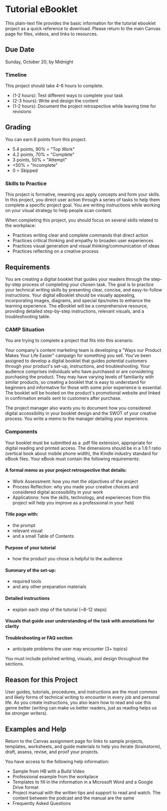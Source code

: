 # Tutorial eBooklet
This plain-text file provides the basic information for the tutorial ebooklet project as a quick reference to download. Please return to the main Canvas page for files, videos, and links to resources.

## Due Date

Sunday, October 20, by Midnight

### Timeline

This project should take 4-6 hours to complete.

* (1-2 hours): Test different ways to complete your task
* (2-3 hours): Write and design the content
* (1-2 hours): Document the project retrospective while leaving time for revisions

## Grading

You can earn 6 points from this project. 

* 5.4 points, 90% = "Top Work"
* 4.2 points, 70% = "Complete"
* 3 points, 50% = "Attempt"
* <50% = "Incomplete"
* 0 = Skipped

### Skills to Practice

This project is formative, meaning you apply concepts and form your skills. In this project, you direct user action through a series of tasks to help them complete a specific project goal. You are writing instructions while working on your visual strategy to help people scan content.

When completing this project, you should focus on several skills related to the workplace:

* Practices writing clear and complete commands that direct action
* Practices critical thinking and empathy to broaden user experiences
* Practices visual generation and visual thinking/communication of ideas
* Practices reflecting on a creative process


## Requirements

You are creating a digital booklet that guides your readers through the step-by-step process of completing your chosen task. The goal is to practice your technical writing skills by presenting clear, concise, and easy-to-follow instructions. Your digital eBooklet should be visually appealing, incorporating images, diagrams, and special tips/notes to enhance the learning experience. The eBooklet will be a comprehensive resource, providing detailed step-by-step instructions, relevant visuals, and a troubleshooting table.


### CAMP Situation
You are trying to complete a project that fits into this scenario.

Your company's content marketing team is developing a "Ways our Product Makes Your Life Easier" campaign for something you sell. You've been assigned to develop a digital booklet that guides potential customers through your product's set-up, instructions, and troubleshooting. Your audience comprises individuals who have purchased or are considering purchasing the product. They may have varying levels of familiarity with similar products, so creating a booklet that is easy to understand for beginners and informative for those with some prior experience is essential. The booklet will be hosted on the product's promotional website and linked in confirmation emails sent to customers after purchase.

The project manager also wants you to document how you considered digital accessibility in your booklet design and the SWOT of your creative process. You write a memo to the manager detailing your experience.

### Components

Your booklet must be submitted as a .pdf file extension, appropriate for digital reading and printed access. The dimensions should be in a 1.6:1 ratio (vertical book about mobile phone width), the Kindle industry standard for eBook files. Your eBook must contain the following requirements:

#### A formal memo as your project retrospective that details:
* Work Assessment: how you met the objectives of the project
* Process Reflection: why you made your creative choices and considered digital accessibility in your work
* Applications: how the skills, technology, and experiences from this project will help you improve as a professional in your field
#### Title page with: 
* the prompt
* relevant visual
* and a small Table of Contents
#### Purpose of your tutorial
* how the product you chose is helpful to the audience
#### Summary of the set-up:
* required tools
* and any other preparation materials
#### Detailed instructions
* explain each step of the tutorial (~8-12 steps)
#### Visuals that guide user understanding of the task with annotations for clarity
#### Troubleshooting or FAQ section
* anticipate problems the user may encounter (3+ topics)

You must include polished writing, visuals, and design throughout the sections.

## Reason for this Project
User guides, tutorials, procedures, and instructions are the most common and likely forms of technical writing to encounter in every job and personal life. As you create instructions, you also learn how to read and use this genre better (writing can make us better readers, just as reading helps us be stronger writers).

## Examples and Help

Return to the Canvas assignment page for links to sample projects, templates, worksheets, and guide materials to help you iterate (brainstorm), draft, assess, revise, and proof your projects. 

You have access to the following help information:

* Sample from HB with a Build Video
* Professional example from the workplace
* Templates to fill in the information in a Microsoft Word and a Google Drive format
* Project manual with the written tips and support to read and watch. The content between the podcast and the manual are the same
* Frequently Asked Questions